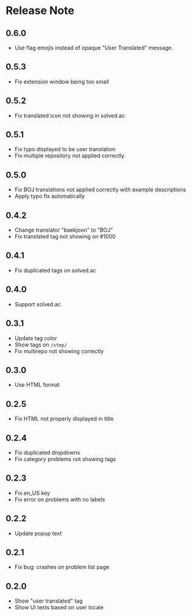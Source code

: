 # Release Note

## 0.6.0

- Use flag emojis instead of opaque "User Translated" message.

## 0.5.3

- Fix extension window being too small

## 0.5.2

- Fix translated icon not showing in solved.ac

## 0.5.1

- Fix typo displayed to be user translation
- Fix multiple repository not applied correctly

## 0.5.0

- Fix BOJ translations not applied correctly with example descriptions
- Apply typo fix automatically

## 0.4.2

- Change translator "baekjoon" to "BOJ"
- Fix translated tag not showing on #1000

## 0.4.1

- Fix duplicated tags on solved.ac

## 0.4.0

- Support solved.ac

## 0.3.1

- Update tag color
- Show tags on `/step/`
- Fix multirepo not showing correctly

## 0.3.0

- Use HTML format

## 0.2.5

- Fix HTML not properly displayed in title

## 0.2.4

- Fix duplicated dropdowns
- Fix category problems not showing tags

## 0.2.3

- Fix en_US key
- Fix error on problems with no labels

## 0.2.2

- Update popup text

## 0.2.1

- Fix bug: crashes on problem list page

## 0.2.0

- Show "user translated" tag
- Show UI texts based on user locale
